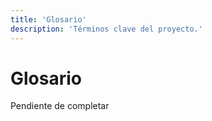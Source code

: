 ```yaml
---
title: 'Glosario'
description: 'Términos clave del proyecto.'
---
```


# Glosario

Pendiente de completar
